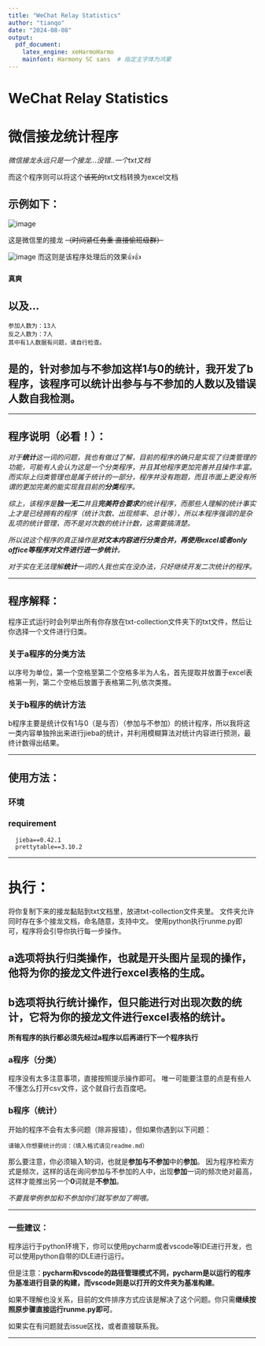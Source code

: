 ```yaml
---
title: "WeChat Relay Statistics"
author: "tianqo"
date: "2024-08-08"
output:
  pdf_document:
    latex_engine: xeHarmoHarmo
    mainfont: Harmony SC sans  # 指定主字体为鸿蒙
---
```


# WeChat Relay Statistics
# 微信接龙统计程序

*微信接龙永远只是一个接龙...没错..一个txt文档*

而这个程序则可以将这个~~该死的~~txt文档转换为excel文档

## 示例如下： 


![image](https://github.com/tianqo/WeChat-Relay-Statistics/assets/68796895/606e3645-f32d-4e15-a245-e88a58d2f60a)

这是微信里的接龙
~~（时间紧任务重 直接偷班级群）~~

![image](https://github.com/tianqo/WeChat-Relay-Statistics/assets/68796895/0ba38bdc-9424-4a0f-ae85-270c8e7506fc)
而这则是该程序处理后的效果👍👍

#### 真爽

## 以及...

```
参加人数为：13人
反之人数为：7人
其中有1人数据有问题，请自行检查。
```

## 是的，针对参加与不参加这样1与0的统计，我开发了b程序，该程序可以统计出参与与不参加的人数以及错误人数自我检测。

---

## 程序说明（**必看！**）：

*对于**统计**这一词的问题，我也有做过了解，目前的程序的确只是实现了归类管理的功能，可能有人会认为这是一个分类程序，并且其他程序更加完善并且操作丰富。而实际上归类管理也是属于统计的一部分，程序并没有跑题，而且市面上更没有所谓的更加完美的能实现我目前的**分类**程序。*

*综上，该程序是**独一无二**并且**完美符合要求**的统计程序，而那些人理解的统计事实上才是已经拥有的程序（统计次数、出现频率、总计等），所以本程序强调的是杂乱项的统计管理，而不是对次数的统计计数，这需要搞清楚。*

*所以说这个程序的真正操作是**对文本内容进行分类合并，再使用excel或者only office等程序对文件进行进一步统计**。*

*对于实在无法理解**统计**一词的人我也实在没办法，只好继续开发二次统计的程序。*

---

## 程序解释：

程序正式运行时会列举出所有你存放在txt-collection文件夹下的txt文件，然后让你选择一个文件进行归类。

### 关于a程序的分类方法

以序号为单位，第一个空格至第二个空格多半为人名，首先提取并放置于excel表格第一列，第二个空格后放置于表格第二列,依次类推。

### 关于b程序的统计方法

b程序主要是统计仅有1与0（是与否）（参加与不参加）的统计程序，所以我将这一类内容单独拎出来进行jieba的统计，并利用模糊算法对统计内容进行预测，最终计数得出结果。

---

## 使用方法： 

### 环境 

### requirement 

```
  jieba==0.42.1
  prettytable==3.10.2
```
---

# 执行：

将你复制下来的接龙黏贴到txt文档里，放进txt-collection文件夹里。
文件夹允许同时存在多个接龙文档，命名随意，支持中文。
使用python执行runme.py即可，程序将会引导你执行每一步操作。

## a选项将执行归类操作，也就是开头图片呈现的操作，他将为你的接龙文件进行excel表格的生成。
## b选项将执行统计操作，但只能进行对出现次数的统计，它将为你的接龙文件进行excel表格的统计。

**所有程序的执行都必须先经过a程序以后再进行下一个程序执行**

### a程序（分类）

程序没有太多注意事项，直接按照提示操作即可。
唯一可能要注意的点是有些人不懂怎么打开csv文件，这个就自行去百度吧。

### b程序（统计）

开始的程序不会有太多问题（除非报错），但如果你遇到以下问题：

```请输入你想要统计的词：（填入格式请见readme.md）```

那么要注意，你必须输入**1**的词，也就是**参加与不参加**中的**参加**。
因为程序检索方式是频次，这样的话在询问参加与不参加的人中，出现**参加**一词的频次绝对最高，这样才能推出另一个**0**词就是**不参加**。

*不要我举例参加和不参加你们就写参加了啊喂。*

---

### 一些建议：

程序运行于python环境下，你可以使用pycharm或者vscode等IDE进行开发，也可以使用python自带的IDLE进行运行。

但是注意：**pycharm和vscode的路径管理模式不同，pycharm是以运行的程序为基准进行目录的构建，而vscode则是以打开的文件夹为基准构建**。

如果不理解也没关系，目前的文件排序方式应该是解决了这个问题。你只需**继续按照原步骤直接运行runme.py即可**。

如果实在有问题就去issue区找，或者直接联系我。

---